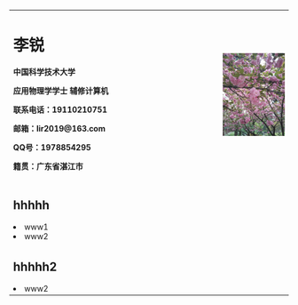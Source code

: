 <table border="0">
  <tr> 
    <td width="75%">
      <h1>李锐</h1>
      <p><b>中国科学技术大学</b></p>
      <p><b>应用物理学学士 辅修计算机</b></p>
      <p><b>联系电话：19110210751</b></p>
      <p><b>邮箱：lir2019@163.com</b></p>
      <p><b>QQ号：1978854295</b></p>
      <p><b>籍贯：广东省湛江市</b></p>
    </td>
    <td width="25%">
      <img src="/sakura.jpg" width="100%">  
    </td>
  </tr>
  <tr>
    <td  colspan="2">
      <h2>hhhhh</h2>
        <li>www1</li>
        <li>www2</li>
    </td>
  </tr>
  <tr>
    <td  colspan="2">
      <h2>hhhhh2</h2>
        <li>www2</li>
    </td>
  </tr>
</table>


